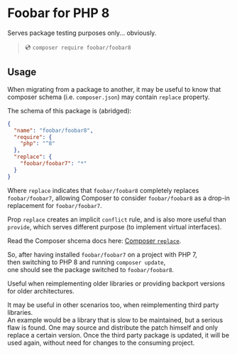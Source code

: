 # Foobar for PHP 8

Serves package testing purposes only... obviously.

>
> 💿 `composer require foobar/foobar8`
>

## Usage

When migrating from a package to another, it may be useful to know that composer schema (i.e. `composer.json`) may contain `replace` property.

The schema of this package is (abridged):
```json
{
  "name": "foobar/foobar8",
  "require": {
    "php": "^8"
  },
  "replace": {
    "foobar/foobar7": "*"
  }
}
```
Where `replace` indicates that `foobar/foobar8` completely replaces `foobar/foobar7`,
allowing Composer to consider `foobar/foobar8` as a drop-in replacement for `foobar/foobar7`.

Prop `replace` creates an implicit `conflict` rule, and is also more useful than `provide`, which serves different purpose (to implement virtual interfaces).

Read the Composer shcema docs here: [Composer `replace`](https://getcomposer.org/doc/04-schema.md#replace).

So, after having installed `foobar/foobar7` on a project with PHP 7,  
then switching to PHP 8 and running `composer update`,  
one should see the package switched to `foobar/foobar8`.

Useful when reimplementing older libraries or providing backport versions for older architectures.

It may be useful in other scenarios too, when reimplementing third party libraries.  
An example would be a library that is slow to be maintained, but a serious flaw is found.
One may source and distribute the patch himself and only replace a certain version.
Once the third party package is updated, it will be used again, without need for changes to the consuming project.
